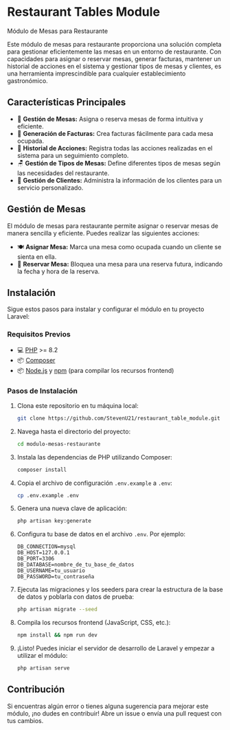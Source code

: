 # Restaurant Tables Module

Módulo de Mesas para Restaurante

Este módulo de mesas para restaurante proporciona una solución completa para gestionar eficientemente las mesas en un entorno de restaurante. Con capacidades para asignar o reservar mesas, generar facturas, mantener un historial de acciones en el sistema y gestionar tipos de mesas y clientes, es una herramienta imprescindible para cualquier establecimiento gastronómico.

## Características Principales

-   💼 **Gestión de Mesas:** Asigna o reserva mesas de forma intuitiva y eficiente.
-   🧾 **Generación de Facturas:** Crea facturas fácilmente para cada mesa ocupada.
-   📜 **Historial de Acciones:** Registra todas las acciones realizadas en el sistema para un seguimiento completo.
-   🪑 **Gestión de Tipos de Mesas:** Define diferentes tipos de mesas según las necesidades del restaurante.
-   👥 **Gestión de Clientes:** Administra la información de los clientes para un servicio personalizado.

## Gestión de Mesas

El módulo de mesas para restaurante permite asignar o reservar mesas de manera sencilla y eficiente. Puedes realizar las siguientes acciones:

-   🍽️ **Asignar Mesa:** Marca una mesa como ocupada cuando un cliente se sienta en ella.
-   📅 **Reservar Mesa:** Bloquea una mesa para una reserva futura, indicando la fecha y hora de la reserva.

## Instalación

Sigue estos pasos para instalar y configurar el módulo en tu proyecto Laravel:

### Requisitos Previos

-   💻 [PHP](https://www.php.net/) >= 8.2
-   📦 [Composer](https://getcomposer.org/)
-   📦 [Node.js](https://nodejs.org/) y [npm](https://www.npmjs.com/) (para compilar los recursos frontend)

### Pasos de Instalación

1. Clona este repositorio en tu máquina local:

    ```bash
    git clone https://github.com/StevenU21/restaurant_table_module.git
    ```

2. Navega hasta el directorio del proyecto:

    ```bash
    cd modulo-mesas-restaurante
    ```

3. Instala las dependencias de PHP utilizando Composer:

    ```bash
    composer install
    ```

4. Copia el archivo de configuración `.env.example` a `.env`:

    ```bash
    cp .env.example .env
    ```

5. Genera una nueva clave de aplicación:

    ```bash
    php artisan key:generate
    ```

6. Configura tu base de datos en el archivo `.env`. Por ejemplo:

    ```plaintext
    DB_CONNECTION=mysql
    DB_HOST=127.0.0.1
    DB_PORT=3306
    DB_DATABASE=nombre_de_tu_base_de_datos
    DB_USERNAME=tu_usuario
    DB_PASSWORD=tu_contraseña
    ```

7. Ejecuta las migraciones y los seeders para crear la estructura de la base de datos y poblarla con datos de prueba:

    ```bash
    php artisan migrate --seed
    ```

8. Compila los recursos frontend (JavaScript, CSS, etc.):

    ```bash
    npm install && npm run dev
    ```

9. ¡Listo! Puedes iniciar el servidor de desarrollo de Laravel y empezar a utilizar el módulo:

    ```bash
    php artisan serve
    ```

## Contribución

Si encuentras algún error o tienes alguna sugerencia para mejorar este módulo, ¡no dudes en contribuir! Abre un issue o envía una pull request con tus cambios.
